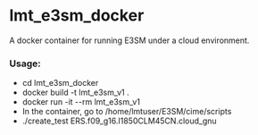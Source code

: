 # lmt_e3sm_docker

A docker container for running E3SM under a cloud environment.

### Usage:
- cd lmt_e3sm_docker
- docker build -t lmt_e3sm_v1 .
- docker run -it --rm lmt_e3sm_v1
- In the container, go to /home/lmtuser/E3SM/cime/scripts
- ./create_test ERS.f09_g16.I1850CLM45CN.cloud_gnu
